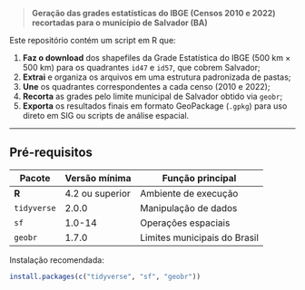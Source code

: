 > **Geração das grades estatísticas do IBGE (Censos 2010 e 2022) recortadas para o município de Salvador (BA)**  

Este repositório contém um script em R que:

1. **Faz o download** dos shapefiles da Grade Estatística do IBGE (500 km × 500 km) para os quadrantes `id47` e `id57`, que cobrem Salvador;  
2. **Extrai** e organiza os arquivos em uma estrutura padronizada de pastas;  
3. **Une** os quadrantes correspondentes a cada censo (2010 e 2022);  
4. **Recorta** as grades pelo limite municipal de Salvador obtido via `geobr`;  
5. **Exporta** os resultados finais em formato GeoPackage (`.gpkg`) para uso direto em SIG ou scripts de análise espacial.

---

## Pré-requisitos

| Pacote | Versão mínima | Função principal |
|--------|---------------|------------------|
| **R**  | 4.2 ou superior | Ambiente de execução |
| `tidyverse` | 2.0.0 | Manipulação de dados |
| `sf` | 1.0-14 | Operações espaciais |
| `geobr` | 1.7.0 | Limites municipais do Brasil |

Instalação recomendada:

```r
install.packages(c("tidyverse", "sf", "geobr"))


